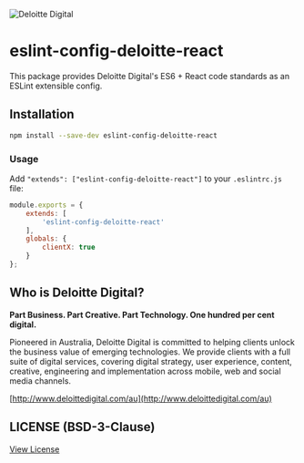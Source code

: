 ![Deloitte Digital](https://raw.githubusercontent.com/DeloitteDigital/DDBreakpoints/master/docs/deloittedigital-logo-white.png)

# eslint-config-deloitte-react

This package provides Deloitte Digital's ES6 + React code standards as an ESLint extensible config.

## Installation

```bash
npm install --save-dev eslint-config-deloitte-react
```

### Usage

Add `"extends": ["eslint-config-deloitte-react"]` to your `.eslintrc.js` file:

```js
module.exports = {
	extends: [
		'eslint-config-deloitte-react'
	],
	globals: {
		clientX: true
	}
};
```

## Who is Deloitte Digital?

**Part Business. Part Creative. Part Technology. One hundred per cent digital.**

Pioneered in Australia, Deloitte Digital is committed to helping clients unlock the business value of emerging technologies. We provide clients with a full suite of digital services, covering digital strategy, user experience, content, creative, engineering and implementation across mobile, web and social media channels.

[http://www.deloittedigital.com/au](http://www.deloittedigital.com/au)

## LICENSE (BSD-3-Clause)
[View License](LICENSE)
